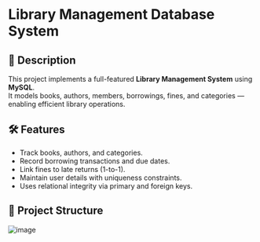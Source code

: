 # Library Management Database System

## 📘 Description

This project implements a full-featured **Library Management System** using **MySQL**.  
It models books, authors, members, borrowings, fines, and categories — enabling efficient library operations.

## 🛠️ Features

- Track books, authors, and categories.
- Record borrowing transactions and due dates.
- Link fines to late returns (1-to-1).
- Maintain user details with uniqueness constraints.
- Uses relational integrity via primary and foreign keys.

## 📂 Project Structure
![image](https://github.com/user-attachments/assets/ef11bc4f-9b47-4519-aadd-eb3df718131f)

